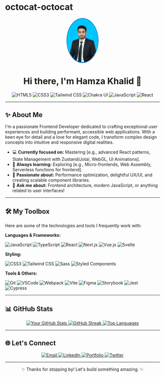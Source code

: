 # octocat-octocat
<div align="center">
  <img src="https://github.com/Hamzakhalid1998/octocat-octocat/blob/main/hamza.png?raw=true" width="100px" alt="Your Name" style="border-radius: 50%; border: 2px solid #007ACC;" />
  <h1>Hi there, I'm Hamza Khalid 👋</h1>
</div>

<p align="center">
    <img src="https://img.shields.io/badge/HTML5-E34F26?style=for-the-badge&logo=html5&logoColor=white" alt="HTML5" />
  <img src="https://img.shields.io/badge/CSS3-1572B6?style=for-the-badge&logo=css3&logoColor=white" alt="CSS3" />
  <img src="https://img.shields.io/badge/Tailwind_CSS-06B6D4?style=for-the-badge&logo=tailwind-css&logoColor=white" alt="Tailwind CSS" />
  <img src="https://img.shields.io/badge/Chakra--UI-319795?style=for-the-badge&logo=chakra-ui&logoColor=white" alt="Chakra UI" />
  <img src="https://img.shields.io/badge/JavaScript-F7DF1E?style=for-the-badge&logo=javascript&logoColor=black" alt="JavaScript" />
  <img src="https://img.shields.io/badge/React-61DAFB?style=for-the-badge&logo=react&logoColor=black" alt="React" />

  
  <!-- Add more badges for your key technologies: Vue, Angular, SASS, Node.js (if fullstack interest), etc. -->
</p>

---

## ✨ About Me

I'm a passionate Frontend Developer dedicated to crafting exceptional user experiences and building performant, accessible web applications. With a keen eye for detail and a love for elegant code, I transform complex design concepts into intuitive and responsive digital realities.

-   💻 **Currently focused on:** Mastering [e.g., advanced React patterns, State Management with Zustand/Jotai, WebGL, UI Animations].
-   🌱 **Always learning:** Exploring [e.g., Micro-frontends, Web Assembly, Serverless functions for frontend].
-   🚀 **Passionate about:** Performance optimization, delightful UX/UI, and creating scalable component libraries.
-   💬 **Ask me about:** Frontend architecture, modern JavaScript, or anything related to user interfaces!

---

## 🛠️ My Toolbox

Here are some of the technologies and tools I frequently work with:

**Languages & Frameworks:**
<p>
  <img src="https://img.shields.io/badge/JavaScript-F7DF1E?style=flat-square&logo=javascript&logoColor=black" alt="JavaScript"/>
  <img src="https://img.shields.io/badge/TypeScript-3178C6?style=flat-square&logo=typescript&logoColor=white" alt="TypeScript"/>
  <img src="https://img.shields.io/badge/React-61DAFB?style=flat-square&logo=react&logoColor=black" alt="React"/>
  <img src="https://img.shields.io/badge/Next.js-000000?style=flat-square&logo=next.js&logoColor=white" alt="Next.js"/>
  <img src="https://img.shields.io/badge/Vue.js-4FC08D?style=flat-square&logo=vue.js&logoColor=white" alt="Vue.js"/>
  <img src="https://img.shields.io/badge/Svelte-FF3E00?style=flat-square&logo=svelte&logoColor=white" alt="Svelte"/>
</p>

**Styling:**
<p>
  <img src="https://img.shields.io/badge/CSS3-1572B6?style=flat-square&logo=css3&logoColor=white" alt="CSS3"/>
  <img src="https://img.shields.io/badge/Tailwind_CSS-06B6D4?style=flat-square&logo=tailwind-css&logoColor=white" alt="Tailwind CSS"/>
  <img src="https://img.shields.io/badge/Sass-CC6699?style=flat-square&logo=sass&logoColor=white" alt="Sass"/>
  <img src="https://img.shields.io/badge/Styled_Components-DB7093?style=flat-square&logo=styled-components&logoColor=white" alt="Styled Components"/>
</p>

**Tools & Others:**
<p>
  <img src="https://img.shields.io/badge/Git-F05032?style=flat-square&logo=git&logoColor=white" alt="Git"/>
  <img src="https://img.shields.io/badge/VSCode-007ACC?style=flat-square&logo=visual-studio-code&logoColor=white" alt="VSCode"/>
  <img src="https://img.shields.io/badge/Webpack-8DD6F9?style=flat-square&logo=webpack&logoColor=black" alt="Webpack"/>
  <img src="https://img.shields.io/badge/Vite-646CFF?style=flat-square&logo=vite&logoColor=white" alt="Vite"/>
  <img src="https://img.shields.io/badge/Figma-F24E1E?style=flat-square&logo=figma&logoColor=white" alt="Figma"/>
  <img src="https://img.shields.io/badge/Storybook-FF4785?style=flat-square&logo=storybook&logoColor=white" alt="Storybook"/>
  <img src="https://img.shields.io/badge/Jest-C21325?style=flat-square&logo=jest&logoColor=white" alt="Jest"/>
  <img src="https://img.shields.io/badge/Cypress-17202C?style=flat-square&logo=cypress&logoColor=white" alt="Cypress"/>
</p>

---

## 📊 GitHub Stats

<div align="center">
  <a href="https://github.com/YOUR_GITHUB_USERNAME">
    <img src="https://github-readme-stats.vercel.app/api?username=YOUR_GITHUB_USERNAME&show_icons=true&theme=vue-dark&hide_border=true&count_private=true" alt="Your GitHub Stats" />
  </a>
  <a href="https://github.com/YOUR_GITHUB_USERNAME">
    <img src="https://github-readme-streak-stats.herokuapp.com/?user=YOUR_GITHUB_USERNAME&theme=vue-dark&hide_border=true" alt="GitHub Streak" />
  </a>
  <a href="https://github.com/YOUR_GITHUB_USERNAME">
    <img src="https://github-readme-stats.vercel.app/api/top-langs/?username=YOUR_GITHUB_USERNAME&layout=compact&theme=vue-dark&hide_border=true" alt="Top Languages" />
  </a>
</div>

---

## 🌐 Let's Connect

<p align="center">
  <a href="mailto:your.email@example.com">
    <img src="https://img.shields.io/badge/Email-D14836?style=for-the-badge&logo=gmail&logoColor=white" alt="Email"/>
  </a>
  <a href="https://linkedin.com/in/YOUR_LINKEDIN_USERNAME" target="_blank">
    <img src="https://img.shields.io/badge/LinkedIn-0A66C2?style=for-the-badge&logo=linkedin&logoColor=white" alt="LinkedIn"/>
  </a>
  <a href="https://your-personal-website.com" target="_blank">
    <img src="https://img.shields.io/badge/Portfolio-101010?style=for-the-badge&logo=react&logoColor=61DAFB" alt="Portfolio"/>
  </a>
  <!-- Add your Twitter, personal blog, or other relevant links -->
  <a href="https://twitter.com/YOUR_TWITTER_HANDLE" target="_blank">
    <img src="https://img.shields.io/badge/Twitter-1DA1F2?style=for-the-badge&logo=twitter&logoColor=white" alt="Twitter"/>
  </a>
</p>

---

<p align="center">
  ✨ Thanks for stopping by! Let's build something amazing. ✨
</p>
